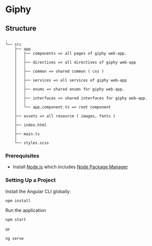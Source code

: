 # Giphy

## Structure

```
.
└── src
    ├── app
    │   ├── components => all pages of giphy web-app.
    │   │
    │   ├── directives => all directives of giphy web-app
    │   │
    │   ├── common => shared common ( css )
    │   │
    │   ├── services => all services of giphy web-app
    │   │
    │   ├── enums => shared enums for giphy web-app.
    │   │
    │   ├── interfaces => shared interfaces for giphy web-app.
    │   │
    │   └── app.component.ts => root component
    │
    ├── assets => all resource ( images, fonts )
    │
    ├── index.html
    │
    ├── main.ts
    │
    └── styles.scss

```

### Prerequisites

- Install [Node.js](https://nodejs.org/en/) which includes [Node Package Manager](https://www.npmjs.com/get-npm)

### Setting Up a Project

Install the Angular CLI globally:

```
npm install
```

Run the application

```
npm start
```

or

```
ng serve
```
